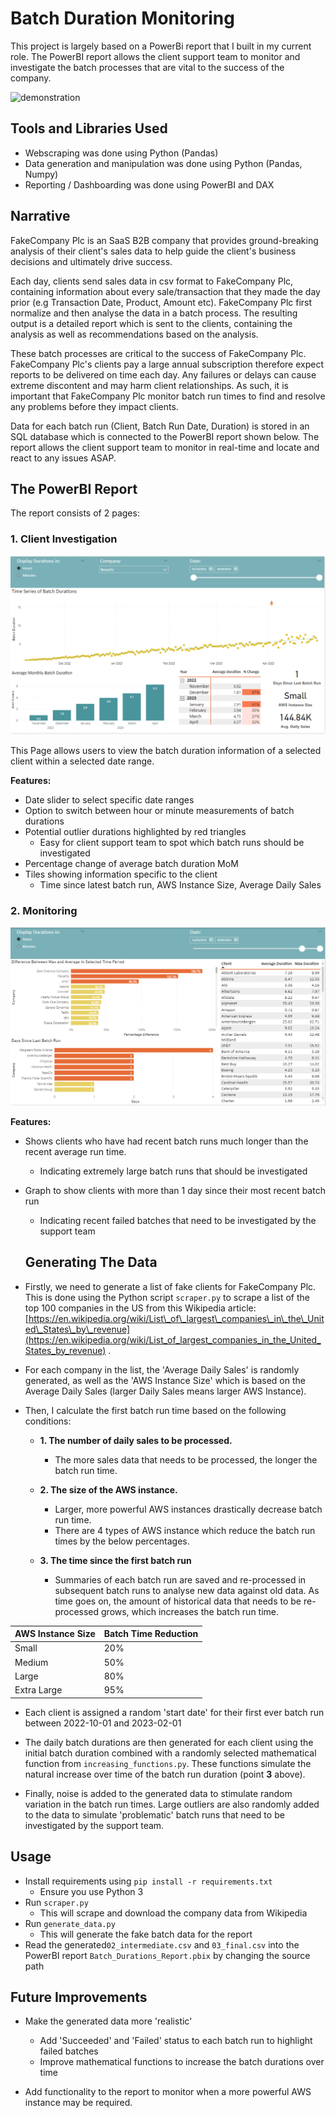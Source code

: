 # Batch Duration Monitoring

This project is largely based on a PowerBi report that I built in my current role. The PowerBI report allows the client support team to monitor and investigate the batch processes that are vital to the success of the company.

![demonstration](Demo/Demo.gif)

## Tools and Libraries Used

- Webscraping was done using Python (Pandas)
- Data generation and manipulation was done using Python (Pandas, Numpy)
- Reporting / Dashboarding was done using PowerBI and DAX

## Narrative

FakeCompany Plc is an SaaS B2B company that provides ground-breaking analysis of their client's sales data to help guide the client's business decisions and ultimately drive success.

Each day, clients send sales data in csv format to FakeCompany Plc, containing information about every sale/transaction that they made the day prior (e.g Transaction Date, Product, Amount etc). FakeCompany Plc first normalize and then analyse the data in a batch process. The resulting output is a detailed report which is sent to the clients, containing the analysis as well as recommendations based on the analysis.

These batch processes are critical to the success of FakeCompany Plc. FakeCompany Plc's clients pay a large annual subscription therefore expect reports to be delivered on time each day. Any failures or delays can cause extreme discontent and may harm client relationships. As such, it is important that FakeCompany Plc monitor batch run times to find and resolve any problems before they impact clients.

Data for each batch run (Client, Batch Run Date, Duration) is stored in an SQL database which is connected to the PowerBI report shown below. The report allows the client support team to monitor in real-time and locate and react to any issues ASAP.

## The PowerBI Report 

The report consists of 2 pages:

### 1. Client Investigation

![Client Investigation Page](Demo/client_investigation.PNG)

This Page allows users to view the batch duration information of a selected client within a selected date range.

**Features:**

- Date slider to select specific date ranges
- Option to switch between hour or minute measurements of batch durations
- Potential outlier durations highlighted by red triangles
  - Easy for client support team to spot which batch runs should be investigated
- Percentage change of average batch duration MoM
- Tiles showing information specific to the client
  - Time since latest batch run, AWS Instance Size, Average Daily Sales

### 2. Monitoring

![Monitoring Page](Demo/monitoring.PNG)

**Features:**

- Shows clients who have had recent batch runs much longer than the recent average run time.
  - Indicating extremely large batch runs that should be investigated
- Graph to show clients with more than 1 day since their most recent batch run
  - Indicating recent failed batches that need to be investigated by the support team

  ## Generating The Data

- Firstly, we need to generate a list of fake clients for FakeCompany Plc. This is done using the Python script ```scraper.py``` to scrape a list of the top 100 companies in the US from this Wikipedia article: [https://en.wikipedia.org/wiki/List\_of\_largest\_companies\_in\_the\_United\_States\_by\_revenue](https://en.wikipedia.org/wiki/List_of_largest_companies_in_the_United_States_by_revenue) .

- For each company in the list, the 'Average Daily Sales' is randomly generated, as well as the 'AWS Instance Size' which is based on the Average Daily Sales (larger Daily Sales means larger AWS Instance). 

- Then, I calculate the first batch run time based on the following conditions: 

  - **1. The number of daily sales to be processed.**

    - The more sales data that needs to be processed, the longer the batch run time.

  - **2. The size of the AWS instance.**

    - Larger, more powerful AWS instances drastically decrease batch run time.
    - There are 4 types of AWS instance which reduce the batch run times by the below percentages. 

   - **3. The time since the first batch run**

     - Summaries of each batch run are saved and re-processed in subsequent batch runs to analyse new data against old data. As time goes on, the amount of historical data that needs to be re-processed grows, which increases the batch run time.

| AWS Instance Size      | Batch Time Reduction |
| ----------- | ----------- |
| Small      | 20%      |
| Medium   | 50%        |
| Large  | 80%       |
| Extra Large  | 95%       |


- Each client is assigned a random 'start date' for their first ever batch run between 2022-10-01 and 2023-02-01

- The daily batch durations are then generated for each client using the initial batch duration combined with a randomly selected mathematical function from ```increasing_functions.py```. These functions simulate the natural increase over time of the batch run duration (point **3** above).

- Finally, noise is added to the generated data to stimulate random variation in the batch run times. Large outliers are also randomly added to the data to simulate 'problematic' batch runs that need to be investigated by the support team. 


## Usage

- Install requirements using ```pip install -r requirements.txt```
  - Ensure you use Python 3
- Run ```scraper.py```
  - This will scrape and download the company data from Wikipedia
- Run ```generate_data.py```
  - This will generate the fake batch data for the report
- Read the generated```02_intermediate.csv``` and ```03_final.csv``` into the PowerBI report ```Batch_Durations_Report.pbix``` by changing the source path

## Future Improvements

- Make the generated data more 'realistic'
  - Add 'Succeeded' and 'Failed' status to each batch run to highlight failed batches
  - Improve mathematical functions to increase the batch durations over time

- Add functionality to the report to monitor when a more powerful AWS instance may be required. 
